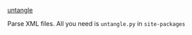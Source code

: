 [untangle](https://github.com/stchris/untangle)

Parse XML files. All you need is `untangle.py` in `site-packages`
